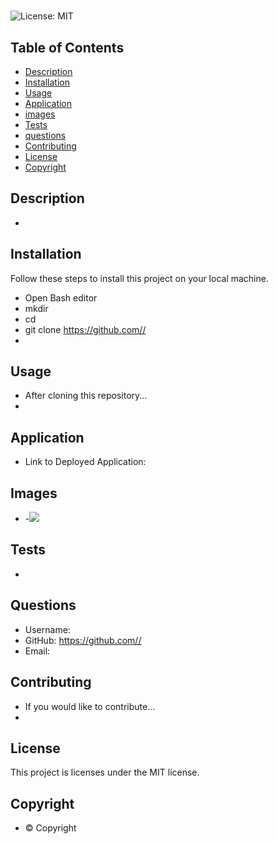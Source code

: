 
# 
![License: MIT](https://img.shields.io/badge/License-MIT-yellow.svg)


## Table of Contents
- [Description](#description)
- [Installation](#installation)
- [Usage](#usage)
- [Application](#application)
- [images](#images)
- [Tests](#tests)
- [questions](#questions)
- [Contributing](#contributing)
- [License](#license)
- [Copyright](#copyright)


## Description
- 


## Installation
Follow these steps to install this project on your local machine.
- Open Bash editor
- mkdir 
- cd 
- git clone https://github.com//
- 


## Usage
- After cloning this repository...
- 


## Application
- Link to Deployed Application: 


## Images
- -![](./assets/images/.png)


## Tests
- 


## Questions
- Username: 
- GitHub: https://github.com//
- Email: 


## Contributing
- If you would like to contribute...
- 


## License
   This project is licenses under the MIT license.



## Copyright
- © Copyright  
    